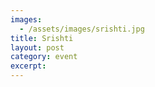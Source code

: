 ```yaml
---
images:
  - /assets/images/srishti.jpg
title: Srishti
layout: post
category: event
excerpt: 
---
```

